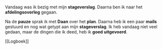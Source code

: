 Vandaag was ik bezig met mijn **stageverslag**. Daarna ben ik naar het **afdelingsoverleg** gegaan.

Na de **pauze** sprak ik met **Daan** over het **plan**. Daarna heb ik een paar **mails** gestuurd en nog wat getypt aan mijn **stageverslag**. Ik heb vandaag niet veel gedaan, maar de dingen die ik deed, heb ik **goed uitgevoerd**.


[[Logboek]]